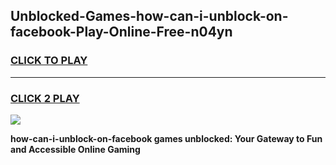 
## Unblocked-Games-how-can-i-unblock-on-facebook-Play-Online-Free-n04yn
<h3>
<a href="https://premium76.site?title=how-can-i-unblock-on-facebook&ref=26A">CLICK TO PLAY</a></h3>
<hr>

<h3>
<a href="https://premium76.site?title=how-can-i-unblock-on-facebook&ref=26A">CLICK 2 PLAY</a>
  
</h3>

<a href="https://premium76.site?title=how-can-i-unblock-on-facebook&ref=26A"><img src="https://clearcache.store/games.png"></a>


**how-can-i-unblock-on-facebook games unblocked: Your Gateway to Fun and Accessible Online Gaming**
